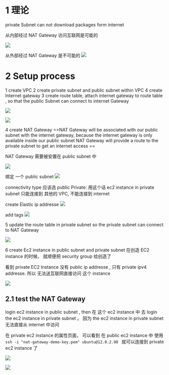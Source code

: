 
# 1 理论 

private Subnet can not download packages form internet 


从内部经过 NAT Gateway 访问互联网是可能的 

![](image/Pasted%20image%2020240221162358.png)


从外部经过 NAT Gateway 是不可能的
![](image/Pasted%20image%2020240221162424.png)


# 2 Setup process

1 create VPC
2 create private subnet and public subnet within VPC 
4 create Internet gateway
3 create route table, attach internet gateway to route table , so that the public Subnet can connect to internet Gateway 

![](image/Pasted%20image%2020240221163757.png)

![](image/Pasted%20image%2020240221163819.png)

4 create NAT Gateway
==NAT Gateway will be associated with our public subnet with the internet gateway, because the internet gateway is only available inside our public subnet 
NAT Gateway will provide a route to the private subnet to get an internet access ==

NAT Gateway 需要被安置在 public subnet 中 

![](image/Pasted%20image%2020240221164602.png)


绑定 一个 public subnet 
![](image/Pasted%20image%2020240221164846.png)

connectivity type 
应该选 public 
Private:  用这个话 ec2 instance in private subnet 只能连接到 其他的 VPC, 不能连接到 internet 

create Elastic ip addresse 
![](image/Pasted%20image%2020240221165145.png)

add tags 
![](image/Pasted%20image%2020240221165204.png)




5 update the route table in private subnet 
so the private subnet can connect to NAT Gateway 

![](image/Pasted%20image%2020240221165910.png)



6 create Ec2 instance in public subnet and private subnet 
在创造 EC2 instance 的时候， 就顺便把 security group 给创造了 

 看到 private EC2 Instance 没有 public ip addresse , 只有 private ipv4 addresse. 所以 无法送互联网直接访问 这个 instance 
 
 ![](image/Pasted%20image%2020240221180605.png)

## 2.1 test the NAT Gateway 

login ec2 instance in public subnet , then 在 这个 ec2 instance 中 去 login the ec2 instance in private subnet 。 因为 the ec2 instance in private subnet 无法直接从 internet 中访问 


在 private ec2 instance 的属性页面， 可以看到 在 public ec2 instance 中 使用 `ssh -i "nat-gateway-demo-key.pem" ubuntu@12.0.2.98 `  就可以连接到 private ec2 instance 了 

![](image/Pasted%20image%2020240221180810.png)


![](image/Pasted%20image%2020240221181003.png)


